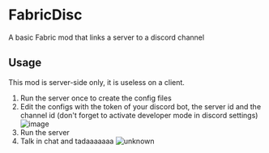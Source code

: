 # FabricDisc
A basic Fabric mod that links a server to a discord channel


## Usage
This mod is server-side only, it is useless on a client.

1) Run the server once to create the config files
2) Edit the configs with the token of your discord bot, the server id and the channel id (don't forget to activate developer mode in discord settings)
![image](https://user-images.githubusercontent.com/42965520/142087137-2d7d1dc0-cad9-47bc-8947-e8c4d641d51b.png)
3) Run the server
4) Talk in chat and tadaaaaaaa
![unknown](https://user-images.githubusercontent.com/42965520/142087053-72196b4e-c2b5-44a0-89fc-00a170258a5a.png)
